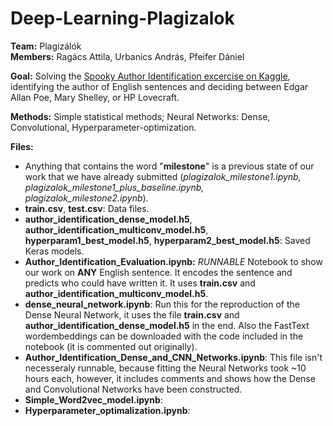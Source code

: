 # Deep-Learning-Plagizalok

**Team:** Plagizálók<br>
**Members:** Ragács Attila, Urbanics András, Pfeifer Dániel

**Goal:** Solving the <a href="https://www.kaggle.com/c/spooky-author-identification">Spooky Author Identification excercise on Kaggle</a>, identifying the author of English sentences and deciding between Edgar Allan Poe, Mary Shelley, or HP Lovecraft.

**Methods:** Simple statistical methods; Neural Networks: Dense, Convolutional, Hyperparameter-optimization.

**Files:**
- Anything that contains the word "**milestone**" is a previous state of our work that we have already submitted (*plagizalok_milestone1.ipynb, plagizalok_milestone1_plus_baseline.ipynb, plagizalok_milestone2.ipynb*).
- **train.csv**, **test.csv**: Data files.
- **author_identification_dense_model.h5**, **author_identification_multiconv_model.h5**, **hyperparam1_best_model.h5**, **hyperparam2_best_model.h5**: Saved Keras models.
- **Author_Identification_Evaluation.ipynb:** *RUNNABLE* Notebook to show our work on **ANY** English sentence. It encodes the sentence and predicts who could have written it. It uses **train.csv** and **author_identification_multiconv_model.h5**.
- **dense_neural_network.ipynb**: Run this for the reproduction of the Dense Neural Network, it uses the file **train.csv** and **author_identification_dense_model.h5** in the end. Also the FastText wordembeddings can be downloaded with the code included in the notebook (it is commented out originally).
- **Author_Identification_Dense_and_CNN_Networks.ipynb**: This file isn't necesseraly runnable, because fitting the Neural Networks took ~10 hours each, however, it includes comments and shows how the Dense and Convolutional Networks have been constructed.
- **Simple_Word2vec_model.ipynb**: 
- **Hyperparameter_optimalization.ipynb**:
